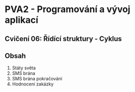 # PVA2 - Programování a vývoj aplikací
## Cvičení 06: Řídící struktury - Cyklus

## Obsah

1. Státy světa
2. SMS brána
3. SMS brána pokračování
4. Hodnocení zakázky
